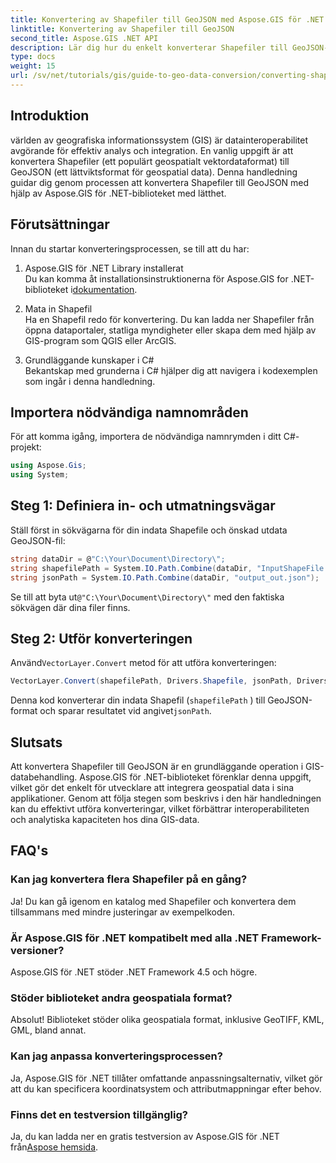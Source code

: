 ```yaml
---
title: Konvertering av Shapefiler till GeoJSON med Aspose.GIS för .NET
linktitle: Konvertering av Shapefiler till GeoJSON
second_title: Aspose.GIS .NET API
description: Lär dig hur du enkelt konverterar Shapefiler till GeoJSON-format med det kraftfulla Aspose.GIS för .NET-biblioteket. Denna omfattande handledning täcker grundläggande förutsättningar, steg-för-steg-kodexempel.
type: docs
weight: 15
url: /sv/net/tutorials/gis/guide-to-geo-data-conversion/converting-shapefile-to-geojson/
---
```

## Introduktion

världen av geografiska informationssystem (GIS) är datainteroperabilitet avgörande för effektiv analys och integration. En vanlig uppgift är att konvertera Shapefiler (ett populärt geospatialt vektordataformat) till GeoJSON (ett lättviktsformat för geospatial data). Denna handledning guidar dig genom processen att konvertera Shapefiler till GeoJSON med hjälp av Aspose.GIS för .NET-biblioteket med lätthet.

## Förutsättningar
Innan du startar konverteringsprocessen, se till att du har:

1. Aspose.GIS för .NET Library installerat  
    Du kan komma åt installationsinstruktionerna för Aspose.GIS for .NET-biblioteket i[dokumentation](https://reference.aspose.com/gis/net/).

2. Mata in Shapefil  
   Ha en Shapefil redo för konvertering. Du kan ladda ner Shapefiler från öppna dataportaler, statliga myndigheter eller skapa dem med hjälp av GIS-program som QGIS eller ArcGIS.

3. Grundläggande kunskaper i C#  
   Bekantskap med grunderna i C# hjälper dig att navigera i kodexemplen som ingår i denna handledning.

## Importera nödvändiga namnområden
För att komma igång, importera de nödvändiga namnrymden i ditt C#-projekt:
```csharp
using Aspose.Gis;
using System;
```

## Steg 1: Definiera in- och utmatningsvägar
Ställ först in sökvägarna för din indata Shapefile och önskad utdata GeoJSON-fil:
```csharp
string dataDir = @"C:\Your\Document\Directory\";
string shapefilePath = System.IO.Path.Combine(dataDir, "InputShapeFile.shp");
string jsonPath = System.IO.Path.Combine(dataDir, "output_out.json");
```
 Se till att byta ut`@"C:\Your\Document\Directory\"` med den faktiska sökvägen där dina filer finns.

## Steg 2: Utför konverteringen
 Använd`VectorLayer.Convert` metod för att utföra konverteringen:
```csharp
VectorLayer.Convert(shapefilePath, Drivers.Shapefile, jsonPath, Drivers.GeoJson);
```
Denna kod konverterar din indata Shapefil (`shapefilePath` ) till GeoJSON-format och sparar resultatet vid angivet`jsonPath`.

## Slutsats
Att konvertera Shapefiler till GeoJSON är en grundläggande operation i GIS-databehandling. Aspose.GIS för .NET-biblioteket förenklar denna uppgift, vilket gör det enkelt för utvecklare att integrera geospatial data i sina applikationer. Genom att följa stegen som beskrivs i den här handledningen kan du effektivt utföra konverteringar, vilket förbättrar interoperabiliteten och analytiska kapaciteten hos dina GIS-data.

## FAQ's

### Kan jag konvertera flera Shapefiler på en gång?
Ja! Du kan gå igenom en katalog med Shapefiler och konvertera dem tillsammans med mindre justeringar av exempelkoden.

### Är Aspose.GIS för .NET kompatibelt med alla .NET Framework-versioner?
Aspose.GIS för .NET stöder .NET Framework 4.5 och högre.

### Stöder biblioteket andra geospatiala format?
Absolut! Biblioteket stöder olika geospatiala format, inklusive GeoTIFF, KML, GML, bland annat.

### Kan jag anpassa konverteringsprocessen?
Ja, Aspose.GIS för .NET tillåter omfattande anpassningsalternativ, vilket gör att du kan specificera koordinatsystem och attributmappningar efter behov.

### Finns det en testversion tillgänglig?
 Ja, du kan ladda ner en gratis testversion av Aspose.GIS för .NET från[Aspose hemsida](https://releases.aspose.com/).